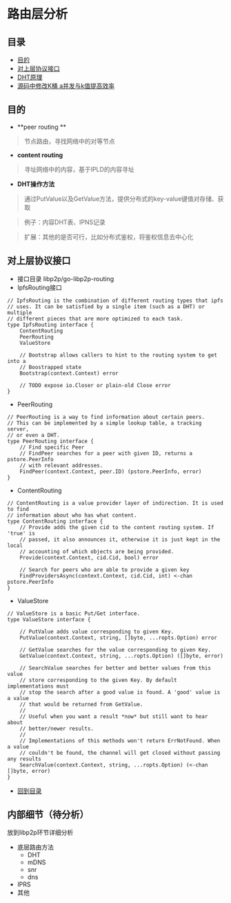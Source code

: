 # 路由层分析


## 目录
- [目的](#目的)
- [对上层协议接口](#对上层协议接口)
- [DHT原理](/routing/dht.md)
- [源码中修改K桶 a并发与k值提高效率](/routing/修改并发属.md)

## 目的

- **peer routing **
> 节点路由，寻找网络中的对等节点

- **content routing**
> 寻址网络中的内容，基于IPLD的内容寻址

- **DHT操作方法**
> 通过PutValue以及GetValue方法，提供分布式的key-value键值对存储、获取

> 例子：内容DHT表、IPNS记录

> 扩展：其他的是否可行，比如分布式鉴权，将鉴权信息去中心化

## 对上层协议接口
- 接口目录 libp2p/go-libp2p-routing
- IpfsRouting接口
```
// IpfsRouting is the combination of different routing types that ipfs
// uses. It can be satisfied by a single item (such as a DHT) or multiple
// different pieces that are more optimized to each task.
type IpfsRouting interface {
	ContentRouting
	PeerRouting
	ValueStore

	// Bootstrap allows callers to hint to the routing system to get into a
	// Boostrapped state
	Bootstrap(context.Context) error

	// TODO expose io.Closer or plain-old Close error
}
```
- PeerRouting
```
// PeerRouting is a way to find information about certain peers.
// This can be implemented by a simple lookup table, a tracking server,
// or even a DHT.
type PeerRouting interface {
	// Find specific Peer
	// FindPeer searches for a peer with given ID, returns a pstore.PeerInfo
	// with relevant addresses.
	FindPeer(context.Context, peer.ID) (pstore.PeerInfo, error)
}
```
- ContentRouting
```
// ContentRouting is a value provider layer of indirection. It is used to find
// information about who has what content.
type ContentRouting interface {
	// Provide adds the given cid to the content routing system. If 'true' is
	// passed, it also announces it, otherwise it is just kept in the local
	// accounting of which objects are being provided.
	Provide(context.Context, cid.Cid, bool) error

	// Search for peers who are able to provide a given key
	FindProvidersAsync(context.Context, cid.Cid, int) <-chan pstore.PeerInfo
}
```
- ValueStore
```
// ValueStore is a basic Put/Get interface.
type ValueStore interface {

	// PutValue adds value corresponding to given Key.
	PutValue(context.Context, string, []byte, ...ropts.Option) error

	// GetValue searches for the value corresponding to given Key.
	GetValue(context.Context, string, ...ropts.Option) ([]byte, error)

	// SearchValue searches for better and better values from this value
	// store corresponding to the given Key. By default implementations must
	// stop the search after a good value is found. A 'good' value is a value
	// that would be returned from GetValue.
	//
	// Useful when you want a result *now* but still want to hear about
	// better/newer results.
	//
	// Implementations of this methods won't return ErrNotFound. When a value
	// couldn't be found, the channel will get closed without passing any results
	SearchValue(context.Context, string, ...ropts.Option) (<-chan []byte, error)
}
```
- [回到目录](#目录)

##  内部细节（待分析）
放到libp2p环节详细分析

- 底层路由方法
  - DHT
  - mDNS
  - snr
  - dns
- IPRS
- 其他